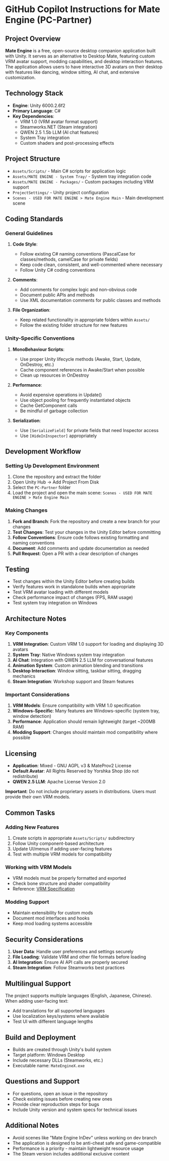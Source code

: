 # GitHub Copilot Instructions for Mate Engine (PC-Partner)

## Project Overview

**Mate Engine** is a free, open-source desktop companion application built with Unity. It serves as an alternative to Desktop Mate, featuring custom VRM avatar support, modding capabilities, and desktop interaction features. The application allows users to have interactive 3D avatars on their desktop with features like dancing, window sitting, AI chat, and extensive customization.

## Technology Stack

- **Engine**: Unity 6000.2.6f2
- **Primary Language**: C#
- **Key Dependencies**:
  - VRM 1.0 (VRM avatar format support)
  - Steamworks.NET (Steam integration)
  - QWEN 2.5 1.5b LLM (AI chat features)
  - System Tray integration
  - Custom shaders and post-processing effects

## Project Structure

- `Assets/Scripts/` - Main C# scripts for application logic
- `Assets/MATE ENGINE - System Tray/` - System tray integration code
- `Assets/MATE ENGINE - Packages/` - Custom packages including VRM support
- `ProjectSettings/` - Unity project configuration
- `Scenes - USED FOR MATE ENGINE > Mate Engine Main` - Main development scene

## Coding Standards

### General Guidelines

1. **Code Style**:
   - Follow existing C# naming conventions (PascalCase for classes/methods, camelCase for private fields)
   - Keep code clean, consistent, and well-commented where necessary
   - Follow Unity C# coding conventions

2. **Comments**:
   - Add comments for complex logic and non-obvious code
   - Document public APIs and methods
   - Use XML documentation comments for public classes and methods

3. **File Organization**:
   - Keep related functionality in appropriate folders within `Assets/`
   - Follow the existing folder structure for new features

### Unity-Specific Conventions

1. **MonoBehaviour Scripts**:
   - Use proper Unity lifecycle methods (Awake, Start, Update, OnDestroy, etc.)
   - Cache component references in Awake/Start when possible
   - Clean up resources in OnDestroy

2. **Performance**:
   - Avoid expensive operations in Update()
   - Use object pooling for frequently instantiated objects
   - Cache GetComponent calls
   - Be mindful of garbage collection

3. **Serialization**:
   - Use `[SerializeField]` for private fields that need Inspector access
   - Use `[HideInInspector]` appropriately

## Development Workflow

### Setting Up Development Environment

1. Clone the repository and extract the folder
2. Open Unity Hub → Add Project From Disk
3. Select the `PC-Partner` folder
4. Load the project and open the main scene:
   `Scenes - USED FOR MATE ENGINE > Mate Engine Main`

### Making Changes

1. **Fork and Branch**: Fork the repository and create a new branch for your changes
2. **Test Changes**: Test your changes in the Unity Editor before committing
3. **Follow Conventions**: Ensure code follows existing formatting and naming conventions
4. **Document**: Add comments and update documentation as needed
5. **Pull Request**: Open a PR with a clear description of changes

## Testing

- Test changes within the Unity Editor before creating builds
- Verify features work in standalone builds when appropriate
- Test VRM avatar loading with different models
- Check performance impact of changes (FPS, RAM usage)
- Test system tray integration on Windows

## Architecture Notes

### Key Components

1. **VRM Integration**: Custom VRM 1.0 support for loading and displaying 3D avatars
2. **System Tray**: Native Windows system tray integration
3. **AI Chat**: Integration with QWEN 2.5 LLM for conversational features
4. **Animation System**: Custom animation blending and transitions
5. **Desktop Interaction**: Window sitting, taskbar sitting, dragging mechanics
6. **Steam Integration**: Workshop support and Steam features

### Important Considerations

1. **VRM Models**: Ensure compatibility with VRM 1.0 specification
2. **Windows-Specific**: Many features are Windows-specific (system tray, window detection)
3. **Performance**: Application should remain lightweight (target ~200MB RAM)
4. **Modding Support**: Changes should maintain mod compatibility where possible

## Licensing

- **Application**: Mixed - GNU AGPL v3 & MateProv2 License
- **Default Avatar**: All Rights Reserved by Yorshka Shop (do not redistribute)
- **QWEN 2.5 LLM**: Apache License Version 2.0

**Important**: Do not include proprietary assets in distributions. Users must provide their own VRM models.

## Common Tasks

### Adding New Features

1. Create scripts in appropriate `Assets/Scripts/` subdirectory
2. Follow Unity component-based architecture
3. Update UI/menus if adding user-facing features
4. Test with multiple VRM models for compatibility

### Working with VRM Models

- VRM models must be properly formatted and exported
- Check bone structure and shader compatibility
- Reference: [VRM Specification](https://vrm.dev/)

### Modding Support

- Maintain extensibility for custom mods
- Document mod interfaces and hooks
- Keep mod loading systems accessible

## Security Considerations

1. **User Data**: Handle user preferences and settings securely
2. **File Loading**: Validate VRM and other file formats before loading
3. **AI Integration**: Ensure AI API calls are properly secured
4. **Steam Integration**: Follow Steamworks best practices

## Multilingual Support

The project supports multiple languages (English, Japanese, Chinese). When adding user-facing text:
- Add translations for all supported languages
- Use localization keys/systems where available
- Test UI with different language lengths

## Build and Deployment

- Builds are created through Unity's build system
- Target platform: Windows Desktop
- Include necessary DLLs (Steamworks, etc.)
- Executable name: `MateEngineX.exe`

## Questions and Support

- For questions, open an issue in the repository
- Check existing issues before creating new ones
- Provide clear reproduction steps for bugs
- Include Unity version and system specs for technical issues

## Additional Notes

- Avoid scenes like "Mate Engine InDev" unless working on dev branch
- The application is designed to be anti-cheat safe and game-compatible
- Performance is a priority - maintain lightweight resource usage
- The Steam version includes additional exclusive content
